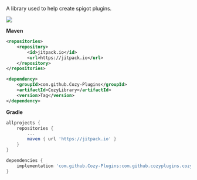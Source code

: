 A library used to help create spigot plugins.

[![](https://jitpack.io/v/Cozy-Plugins/CozyLibrary.svg)](https://jitpack.io/#Cozy-Plugins/CozyLibrary)

**Maven**

```xml
<repositories>
    <repository>
        <id>jitpack.io</id>
        <url>https://jitpack.io</url>
    </repository>
</repositories>
```

```xml
<dependency>
    <groupId>com.github.Cozy-Plugins</groupId>
    <artifactId>CozyLibrary</artifactId>
    <version>Tag</version>
</dependency>
```

**Gradle**

```gradle
allprojects {
    repositories {
        ...
        maven { url 'https://jitpack.io' }
    }
}
```

```gradle
dependencies {
    implementation 'com.github.Cozy-Plugins:com.github.cozyplugins.cozylibrary.CozyLibrary:-SNAPSHOT'
}
```